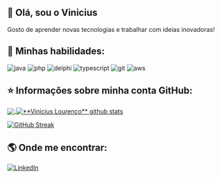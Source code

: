 


## 👋 Olá, sou o Vinicius 

Gosto de aprender novas tecnologias e trabalhar com ideias inovadoras!

## 🚀 Minhas habilidades:

![java](https://img.shields.io/badge/java_springboot-gray?style=for-the-badge&logo=springboot&logoColor=green)
![php](https://img.shields.io/badge/php-gray?style=for-the-badge&logo=php&logoColor=blue)
![delphi](https://img.shields.io/badge/delphi-gray?style=for-the-badge&logo=delphi&logoColor=red)
![typescript](https://img.shields.io/badge/react-gray?style=for-the-badge&logo=typescript&logoColor=blue)
![git](https://img.shields.io/badge/git-gray?style=for-the-badge&logo=git&logoColor=orange)
![aws](https://img.shields.io/badge/aws-gray?style=for-the-badge&logo=amazonwebservices&logoColor=white)


## ⭐ Informações sobre minha conta GitHub:

<a href="https://github.com/viniciuslourencof" align="center">
  <img align="center" src="https://github-readme-stats.vercel.app/api/top-langs/?username=viniciuslourencof&theme=dracula&hide_langs_below=1" />
</a>

<a href="https://github.com/viniciuslourencof">
 <img align="center" src="https://github-readme-stats.vercel.app/api?username=viniciuslourencof&show_icons=true&theme=dracula&line_height=27" alt="**Vinicius Lourenço** github stats"/>
</a>

[![GitHub Streak](https://streak-stats.demolab.com/?user=viniciuslourencof&theme=dracula)](https://git.io/streak-stats)

## 🌎 Onde me encontrar:

[![LinkedIn](https://img.shields.io/badge/linkedin-gray?style=for-the-badge&logo=linkedin&logoColor=blue)](https://www.linkedin.com/in/viniciuslourencof/)



